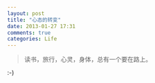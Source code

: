 ```yaml
---
layout: post
title: "心态的转变"
date: 2013-01-27 17:31
comments: true
categories: Life
---
```

>读书，旅行，心灵，身体，总有一个要在路上。  
  
:-)

